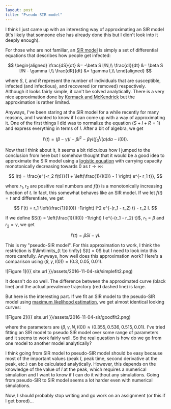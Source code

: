 ```yaml
---
layout: post
title: "Pseudo-SIR model"
---
```


I think I just came up with an interesting way of approximating an SIR model (it's likely that someone else has already done this but I didn't look into it deeply enough).

For those who are not familiar, an [SIR model](http://www.maa.org/press/periodicals/loci/joma/the-sir-model-for-spread-of-disease-the-differential-equation-model) is simply a set of differential equations that describes how people get infected:

$$
\begin{aligned}
\frac{dS}{dt} &= -\beta S I/N,\\
\frac{dI}{dt} &= \beta S I/N - \gamma I,\\
\frac{dR}{dt} &= \gamma I,\\
\end{aligned}
$$

where $S$, $I$, and $R$ represent the number of individuals that are susceptible, infected (and infectious), and recovered (or removed) respectively. Although it looks fairly simple, it can't be solved analytically. There is a very nice approximation done by [Kermack and McKendrick](http://rspa.royalsocietypublishing.org/content/royprsa/115/772/700.full.pdf) but the approximation is rather limited.

Anyways, I've been staring at the SIR model for a while recently for many reasons, and I wanted to know if I can come up with a way of approximating it. One of the first things I did was to normalize the equation $(S + I + R = 1)$ and express everything in terms of $I$. After a bit of algebra, we get

$$
I'(t) = (\beta - \gamma) I - \beta I^2 - \beta \gamma I \left(\int_0^t I(a) da - I(0) \right).
$$

Now that I think about it, it seems a bit ridiculous how I jumped to the conclusion from here but I somehow thought that it would be a good idea to approximate the SIR model using a [logistic equation](http://mathworld.wolfram.com/LogisticEquation.html) with carrying capacity monotonically decreasing towards $0$ as $t \to \infty$:

$$
I(t) = \frac{e^{-r_2 f(t)}}{1 + \left(\frac{1}{I(0)} - 1 \right) e^{- r_1 t}},
$$

where $r_1, r_2$ are positive real numbers and $f(t)$ is a monotonically increasing function of $t$. In fact, this somewhat behaves like an SIR model. If we let $f(t) = t$ and differentiate, we get

$$
I'(t) = r_1 \left(\frac{1}{I(0)} -1\right) I^2 e^{-(r_1 - r_2) t} - r_2 I.
$$

If we define $S(t) = \left(\frac{1}{I(0)} -1\right) I e^{-(r_1 - r_2) t}$, $r_1 = \beta$ and $r_2 = \gamma$, we get

$$
I'(t) = \beta S I - \gamma I.
$$

This is my "pseudo-SIR model". For this approximation to work, I think the restriction is $\lim\limits_{t \to \infty} S(t) = 0$ but I need to look into this more carefully. Anyways, how well does this approximation work? Here's a comparison using $(\beta, \gamma, I(0)) = (0.3, 0.05, 0.01)$.

![Figure 1]({{ site.url }}/assets/2016-11-04-sir/simplefit2.png)

It doesn't do so well. The difference between the approximated curve (black line) and the actual prevalence trajectory (red dashed line) is large.

But here is the interesting part. If we fit an SIR model to the pseudo-SIR model using [maximum likelihood estimation](https://en.wikipedia.org/wiki/Maximum_likelihood_estimation), we get almost identical looking curves: 

![Figure 2]({{ site.url }}/assets/2016-11-04-sir/goodfit2.png)

where the parameters are $(\beta, \gamma, N, I(0)) \approx (0.355, 0.536, 0.515, 0.01)$. I've tried fitting an SIR model to pseudo SIR model over some range of parameters and it seems to work fairly well. So the real question is how do we go from one model to another model analytically?

I think going from SIR model to pseudo-SIR model should be easy because most of the important values (peak $I$, peak time, second derivative at the peak, etc.) can be calculated analytically. However, this depends on the knowledge of the value of $I$ at the peak, which requires a numerical simulation and I want to know if I can do it without any simulations. Going from pseudo-SIR to SIR model seems a lot harder even with numerical simulations.

Now, I should probably stop writing and go work on an assignment (or this if I get bored)...
